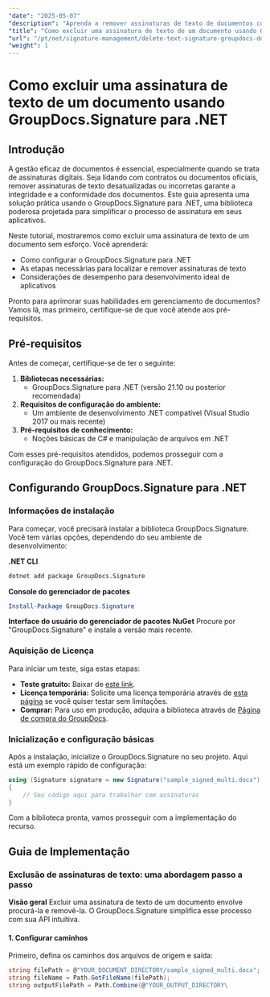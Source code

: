 ```yaml
---
"date": "2025-05-07"
"description": "Aprenda a remover assinaturas de texto de documentos com eficiência usando o GroupDocs.Signature para .NET. Aprimore seu gerenciamento de documentos com este guia fácil de seguir."
"title": "Como excluir uma assinatura de texto de um documento usando GroupDocs.Signature para .NET"
"url": "/pt/net/signature-management/delete-text-signature-groupdocs-dotnet/"
"weight": 1
---
```


# Como excluir uma assinatura de texto de um documento usando GroupDocs.Signature para .NET

## Introdução

A gestão eficaz de documentos é essencial, especialmente quando se trata de assinaturas digitais. Seja lidando com contratos ou documentos oficiais, remover assinaturas de texto desatualizadas ou incorretas garante a integridade e a conformidade dos documentos. Este guia apresenta uma solução prática usando o GroupDocs.Signature para .NET, uma biblioteca poderosa projetada para simplificar o processo de assinatura em seus aplicativos.

Neste tutorial, mostraremos como excluir uma assinatura de texto de um documento sem esforço. Você aprenderá:
- Como configurar o GroupDocs.Signature para .NET
- As etapas necessárias para localizar e remover assinaturas de texto
- Considerações de desempenho para desenvolvimento ideal de aplicativos

Pronto para aprimorar suas habilidades em gerenciamento de documentos? Vamos lá, mas primeiro, certifique-se de que você atende aos pré-requisitos.

## Pré-requisitos

Antes de começar, certifique-se de ter o seguinte:
1. **Bibliotecas necessárias:**
   - GroupDocs.Signature para .NET (versão 21.10 ou posterior recomendada)
2. **Requisitos de configuração do ambiente:**
   - Um ambiente de desenvolvimento .NET compatível (Visual Studio 2017 ou mais recente)
3. **Pré-requisitos de conhecimento:**
   - Noções básicas de C# e manipulação de arquivos em .NET

Com esses pré-requisitos atendidos, podemos prosseguir com a configuração do GroupDocs.Signature para .NET.

## Configurando GroupDocs.Signature para .NET

### Informações de instalação

Para começar, você precisará instalar a biblioteca GroupDocs.Signature. Você tem várias opções, dependendo do seu ambiente de desenvolvimento:

**.NET CLI**
```bash
dotnet add package GroupDocs.Signature
```

**Console do gerenciador de pacotes**
```powershell
Install-Package GroupDocs.Signature
```

**Interface do usuário do gerenciador de pacotes NuGet**
Procure por "GroupDocs.Signature" e instale a versão mais recente.

### Aquisição de Licença

Para iniciar um teste, siga estas etapas:
- **Teste gratuito:** Baixar de [este link](https://releases.groupdocs.com/signature/net/).
- **Licença temporária:** Solicite uma licença temporária através de [esta página](https://purchase.groupdocs.com/temporary-license/) se você quiser testar sem limitações.
- **Comprar:** Para uso em produção, adquira a biblioteca através de [Página de compra do GroupDocs](https://purchase.groupdocs.com/buy).

### Inicialização e configuração básicas

Após a instalação, inicialize o GroupDocs.Signature no seu projeto. Aqui está um exemplo rápido de configuração:

```csharp
using (Signature signature = new Signature("sample_signed_multi.docx"))
{
    // Seu código aqui para trabalhar com assinaturas
}
```

Com a biblioteca pronta, vamos prosseguir com a implementação do recurso.

## Guia de Implementação

### Exclusão de assinaturas de texto: uma abordagem passo a passo

**Visão geral**
Excluir uma assinatura de texto de um documento envolve procurá-la e removê-la. O GroupDocs.Signature simplifica esse processo com sua API intuitiva.

#### 1. Configurar caminhos
Primeiro, defina os caminhos dos arquivos de origem e saída:

```csharp
string filePath = @"YOUR_DOCUMENT_DIRECTORY/sample_signed_multi.docx"; // Atualizar com o caminho do arquivo real
string fileName = Path.GetFileName(filePath);
string outputFilePath = Path.Combine(@"YOUR_OUTPUT_DIRECTORY\